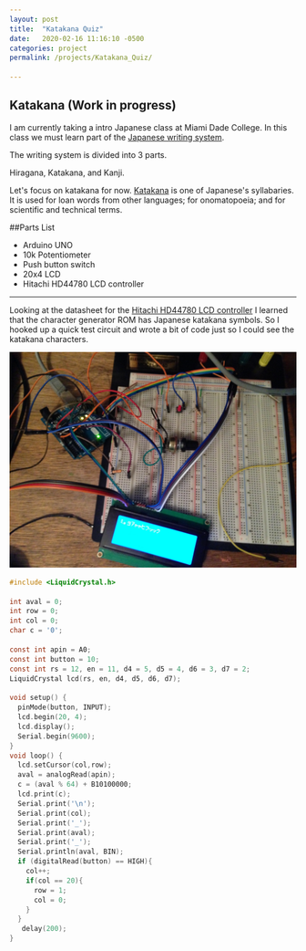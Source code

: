 ```yaml
---
layout: post
title:  "Katakana Quiz"
date:   2020-02-16 11:16:10 -0500
categories: project
permalink: /projects/Katakana_Quiz/

---
```

## Katakana (Work in progress)



I am currently taking a intro Japanese class at Miami Dade College. In this class we must learn part of the [Japanese writing system](https://en.wikipedia.org/wiki/Japanese_writing_system).

The writing system is divided into 3 parts.

Hiragana, Katakana, and Kanji.

Let's focus on katakana for now. [Katakana](https://en.wikipedia.org/wiki/Katakana) is one of Japanese's syllabaries. It is used for loan words from other languages; for onomatopoeia; and for scientific and technical terms.



##Parts List
  * Arduino UNO
  * 10k Potentiometer
  * Push button switch
  * 20x4 LCD
  * Hitachi HD44780 LCD controller

---

Looking at the datasheet for the [Hitachi HD44780 LCD controller](https://cdn-shop.adafruit.com/datasheets/HD44780.pdf) I learned that the character generator ROM has Japanese katakana symbols. So I hooked up a quick test circuit and wrote a bit of code just so I could see the katakana characters.


![kana4](/img/katakanaquiz4.JPG)

```c
#include <LiquidCrystal.h>

int aval = 0;
int row = 0;
int col = 0;
char c = '0';

const int apin = A0;
const int button = 10;
const int rs = 12, en = 11, d4 = 5, d5 = 4, d6 = 3, d7 = 2;
LiquidCrystal lcd(rs, en, d4, d5, d6, d7);

void setup() {
  pinMode(button, INPUT);
  lcd.begin(20, 4);
  lcd.display();
  Serial.begin(9600);
}
void loop() {
  lcd.setCursor(col,row);
  aval = analogRead(apin);
  c = (aval % 64) + B10100000;
  lcd.print(c);
  Serial.print('\n');
  Serial.print(col);
  Serial.print('_');
  Serial.print(aval);
  Serial.print('_');
  Serial.println(aval, BIN);
  if (digitalRead(button) == HIGH){
    col++;
    if(col == 20){
      row = 1;
      col = 0;  
    }
  }
   delay(200);
}
```
